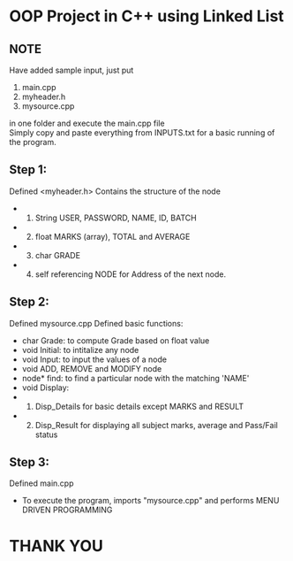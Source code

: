 # OOP Project in C++ using Linked List

## NOTE
Have added sample input, just put 
1. main.cpp
2. myheader.h
3. mysource.cpp

in one folder and execute the main.cpp file <br>
Simply copy and paste everything from INPUTS.txt for a basic running of the program.

## Step 1:
Defined <myheader.h>
Contains the structure of the node
- 1. String USER, PASSWORD, NAME, ID, BATCH
- 2. float MARKS (array), TOTAL and AVERAGE
- 3. char GRADE
- 4. self referencing NODE for Address of the next node.

## Step 2:

Defined mysource.cpp
Defined basic functions:
- char Grade: to compute Grade based on float value
- void Initial: to intitalize any node
- void Input: to input the values of a node
- void ADD, REMOVE and MODIFY node
- node* find: to find a particular node with the matching 'NAME'
- void Display: 
- 1. Disp_Details for basic details except MARKS and RESULT
- 2. Disp_Result for displaying all subject marks, average and Pass/Fail status

## Step 3:

Defined main.cpp
- To execute the program, imports "mysource.cpp" and performs MENU DRIVEN PROGRAMMING 

# THANK YOU

